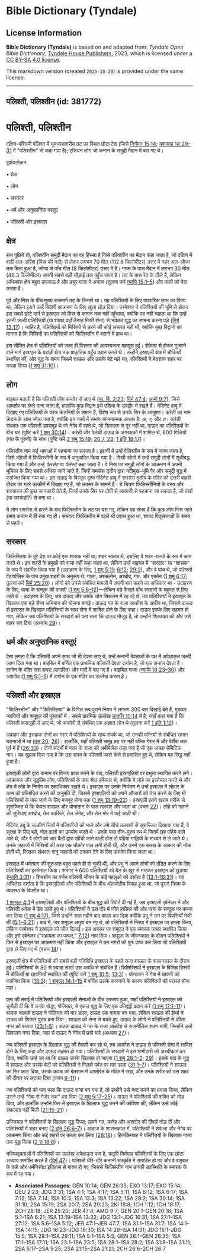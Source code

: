 # Bible Dictionary (Tyndale)

## License Information

**Bible Dictionary (Tyndale)** is based on and adapted from: _Tyndale Open Bible Dictionary_, [Tyndale House Publishers](https://tyndaleopenresources.com/), 2023, which is licensed under a [CC BY-SA 4.0 license](https://creativecommons.org/licenses/by-sa/4.0/legalcode.en).

This markdown version (created `2025-10-20`) is provided under the same license.



--------------------------------

## पलिश्ती, पलिश्तीन (id: 381772)

पलिश्ती, पलिश्तीन
=================

दक्षिण\-पश्चिमी पलिश्त में भूमध्यसागरीय तट पर स्थित छोटा देश (जिसे [निर्गमन 15:14](https://ref.ly/Exod15:14); [यशायाह 14:29–31](https://ref.ly/Isa14:29-Isa14:31) में “पलिश्तीन” भी कहा गया है); एजियन लोग जो कनान के समुद्री मैदान में बस गए थे।

पूर्वावलोकन

• क्षेत्र

• लोग

• सरकार

• धर्म और अनुष्ठानिक वस्तुएं

• पलिश्ती और इस्राएल

क्षेत्र
-------

सच पूछिये तो, पलिश्तीन समुद्री मैदान का वह हिस्सा है जिसे पलिश्तीन का मैदान कहा जाता है, जो दक्षिण में वादी अल\-अरिश (मिस्र की नदी) से लेकर लगभग 70 मील (112\.6 किलोमीटर) उत्तर में नहर अल\-औजा तक फैला हुआ है, जोप्पा से पाँच मील (8 किलोमीटर) उत्तर में है। गाजा के पास मैदान में लगभग 30 मील (48\.3 किलोमीटर) अपनी सबसे बड़ी चौड़ाई तक पहुँच जाता है। तट के पास रेत के टीले हैं, लेकिन अधिकांश क्षेत्र बहुत उपजाऊ है और प्रचुर मात्रा में अनाज (तुलना करें [न्यायि 15:1–5](https://ref.ly/Judg15:1-Judg15:5)) और फलों को पैदा करता है।

पूर्व और मिस्र के बीच मुख्य राजमार्ग तट के किनारे था। यह पलिश्तियों के लिए व्यापारिक लाभ का विषय था, लेकिन इसने उन्हें विदेशी आक्रमण के लिए खुला छोड़ दिया। परमेश्वर ने पलिश्तियों की भूमि से होकर इस सबसे छोटे मार्ग से इस्राएल को मिस्र से कनान तक नहीं पहुँचाया, क्योंकि वह नहीं चाहता था कि उन्हें इतनी जल्दी पलिश्तियों (या शायद वहाँ तैनात मिस्री सेना) से भयंकर युद्ध का सामना करना पड़े ([निर्ग 13:17](https://ref.ly/Exod13:17))। जाहिर है, पलिश्तियों को मिस्रियों से डरने की कोई ज़रूरत नहीं थी, क्योंकि कुछ विद्वानों का मानना है कि मिस्रियों का पलिश्तियों को फिलिस्तीन में बसाने में हाथ था।

इस सीमित क्षेत्र से पलिश्तियों को जल्द ही विस्तार की आवश्यकता महसूस हुई। शेफेला से होकर गुजरने वाले मार्ग इस्राएल के पहाड़ी क्षेत्र तक प्राकृतिक पहुँच प्रदान करते थे। उन्होंने इस्राएली क्षेत्र में चौकियाँ स्थापित कीं, और युद्ध के समय जिसमें शाऊल और उसके बेटे मारे गए, पलिश्तियों ने बेतशान शहर पर कब्ज़ा किया ([1 शमू 31:10](https://ref.ly/1Sam31:10))।

लोग
---

बाइबल बताती है कि पलिश्ती लोग कप्तोर से आए थे ([व्य. वि. 2:23](https://ref.ly/Deut2:23); [यिर्म 47:4](https://ref.ly/Jer47:4); [आमो 9:7](https://ref.ly/Amos9:7)), जिसे आमतौर पर क्रेते माना जाता है, हालांकि कुछ विद्वान इसे एशिया के उपद्वीप में रखते हैं। मेदिनेट हाबू में दिखाए गए पलिश्तियों के वस्त्र क्रेटनियों के समान हैं, विशेष रूप से उनके सिर के आभूषण। करेती का नाम क्रेटन के साथ जोड़ा गया है, क्योंकि इन नामों में समान व्यंजनात्मक आधार है: *क, र,* और *त*। करेती संभवतः एक पलिश्ती उपसमूह थे जो नेगेव में रहते थे, जो सिकलग से दूर नहीं था, दाऊद का पलिश्तियों के बीच घर (पुष्टि करें [1 शमू 30:14](https://ref.ly/1Sam30:14))। करेती और पेलेथी दाऊद के अंगरक्षकों में शामिल थे, 600 गित्तियों (गत के पुरुषों) के साथ (पुष्टि करें [2 शमू 15:19](https://ref.ly/2Sam15:19); [20:7, 23](https://ref.ly/2Sam20:7,2Sam20:23); [1 इति 18:17](https://ref.ly/1Chr18:17))।

पलिश्तीन नाम कई भाषाओं में पहचाना जा सकता है। इब्रानी में उन्हें पेलिश्तीम के रूप में जाना जाता है, जिसे अंग्रेजी में फिलिस्तीनी के रूप में अनुवादित किया गया है। मिस्री स्रोतों में उन्हें समुद्री लोगों में सूचीबद्ध किया गया है और उन्हें *पेलसेट* या *पेलेस्टे* कहा जाता है। वे मिस्र पर समुद्री लोगों के आक्रमण में अपनी भूमिका के लिए सबसे अधिक जाने जाते हैं, जिन्हें रामसेस तृतीय द्वारा नदीमुख\-भूमि पैर और समुद्री युद्ध में पराजित किया गया था। इस लड़ाई के विस्तृत दृश्य मेदिनेट हाबू में रामसेस तृतीय के मंदिर की उत्तरी बाहरी दीवार पर गहरे उत्कीर्ण में दिखाए गए हैं, जो लक्सर के सामने है। ये चित्रण फिलिस्तीनियों के वस्त्र और शस्त्रास्त्र की कुछ जानकारी देते हैं, जिन्हें उनके सिर पर टोपी से आसानी से पहचाना जा सकता है, जो पंखों (या सरकंडों?) से बना था।

ये लोग रामसेस से हारने के बाद फिलिस्तीन के तट पर बस गए, लेकिन यह संभव है कि कुछ लोग मिस्र जाते समय कनान में ही रुक गए हों। संभवतः फिलिस्तीन में पहले भी प्रवास हुआ था, शायद पितृसत्ताओं के समय से पहले।

सरकार
-----

फिलिस्तिया के पूरे देश पर कोई एक शासक नहीं था; शहर स्वतंत्र थे, इसलिए वे शहर\-राज्यों के रूप में काम करते थे। इन शहरों के प्रमुखों को राजा नहीं कहा जाता था, लेकिन उन्हें बाइबल में "सरदार" या "शासक" के रूप में संदर्भित किया गया है (उदाहरण के लिए, [1 शमू 5:11](https://ref.ly/1Sam5:11); [6:12](https://ref.ly/1Sam6:12); [29:2](https://ref.ly/1Sam29:2)), और वे पांच थे, जो पलिश्ती पेंटापोलिस के पांच प्रमुख शहरों के अनुरूप थे: गाज़ा, अश्कलोन, अश्दोद, गत, और एक्रोन ([1 शमू 6:17](https://ref.ly/1Sam6:17); तुलना करें [यिर्म 25:20](https://ref.ly/Jer25:20))। लोगों को उनसे संबंधित मामलों में अपनी बात कहने का अधिकार था \- उदाहरण के लिए, वाचा के सन्दूक की वापसी ([1 शमू 5:6–12](https://ref.ly/1Sam5:6-1Sam5:12))—लेकिन बड़े फैसले पाँच सरदारों के बहुमत से लिए जाते थे। उदाहरण के लिए, जब दाऊद और उसके लोग सिकलग में रह रहे थे, तब पलिश्तियों ने इस्राएल के खिलाफ़ एक बड़े सैन्य अभियान की योजना बनाई। दाऊद गत के राजा आकीश के अधीन था, जिसने दाऊद से इस्राएल के खिलाफ़ पलिश्तियों के साथ सेना में शामिल होने के लिए कहा। दाऊद इसके लिए सहमत हो गया, लेकिन जब पलिश्तियों के सरदारों को पता चला कि दाऊद मौजूद है, तो उन्होंने शिकायत की और उसे बाहर कर दिया (अध्याय [29](https://ref.ly/1Sam29:1-1Sam29:11))।

धर्म और अनुष्ठानिक वस्तुएं
--------------------------

ऐसा लगता है कि पलिश्ती अपने साथ जो भी देवता लाए थे, उन्हें कनानी देवताओं के पक्ष में अपेक्षाकृत जल्दी त्याग दिया गया था। बाइबिल में वर्णित एक प्राथमिक पलिश्ती देवता दागोन है, जो एक अनाज देवता है। दागोन के मंदिर रास शमरा (उगारित) और मारी में पाए गए हैं। बाइबिल गाजा ([न्यायि 16:23–30](https://ref.ly/Judg16:23-Judg16:30)) और अशदोद ([1 शमू 5:1–5](https://ref.ly/1Sam5:1-1Sam5:5)) में दागोन के एक मंदिर का उल्लेख करता है।

पलिश्ती और इस्राएल
------------------

"फिलिस्तीन" और "फिलिस्तिया" के विभिन्न रूप पुराने नियम में लगभग 300 बार दिखाई देते हैं, मुख्यतः न्यायियों और शमूएल की पुस्तकों में। सबसे प्रारंभिक उल्लेख [उत्पत्ति 10:14](https://ref.ly/Gen10:14) में है, जहाँ कहा गया है कि पलिश्ती कसलूही से आए थे, जो कप्तोरी से संबंधित एक अज्ञात लोग थे (तुलना करें [1 इति 1:12](https://ref.ly/1Chr1:12))।

अब्राहम और इसहाक दोनों का गरार में पलिश्तियों के साथ संपर्क था, जो उनकी पत्नियों से संबंधित समान घटनाओं में था ([उत 20](https://ref.ly/Gen20:1-Gen20:18); [26](https://ref.ly/Gen26:1-Gen26:35))। हालाँकि, यहाँ पलिश्ती समुद्र तट पर नहीं बल्कि गेरार में और बेर्शेबा तक पूर्व में हैं ([26:33](https://ref.ly/Gen26:33))। दोनों संदर्भों में गरार के राजा को अबीमेलेक कहा गया है जो एक अच्छा सेमिटिक नाम। यह सुझाव दिया गया है कि उस समय के पलिश्ती पहले क्रेते से प्रवासित हुए थे, लेकिन यह सिद्ध नहीं हुआ है।

इस्राएली लोगों द्वारा कनान पर विजय प्राप्त करने के बाद, पलिश्ती इस्राएलियों पर प्रभुत्व स्थापित करने लगे। आक्रामक और युद्धप्रिय लोग, पलिश्तियों के पास श्रेष्ठ हथियार थे, क्योंकि वे लोहे का इस्तेमाल करते थे और क्षेत्र में लोहे के निर्माण पर एकाधिकार रखते थे। इस्राएल पर उनके नियंत्रण ने उन्हें इस्राएल में लोहार के काम को प्रतिबंधित करने की अनुमति दी, जिससे इस्राएलियों को अपने औजारों को तेज करने के लिए भी पलिश्तियों के पास जाने के लिए मजबूर होना पड़ा ([1 शमू 13:19–22](https://ref.ly/1Sam13:19-1Sam13:22))। इस्राएली इतने खराब तरीके से सुसज्जित थे कि केवल शाऊल और योनातान के पास तलवार और भाला था (वचन [22](https://ref.ly/1Sam13:22))। लोहे को गलाने की सुविधाएं अश्दोद, तेल कासिले, तेल जेमेह, और तेल मोर में पाई जाती थी।

मेदिनेट हबू के उत्कीर्ण चित्रों में पलिश्तीयो को भाले और लंबे सीधे तलवारों से सुसज्जित दिखाया गया हैं, वे सुरक्षा के लिए बड़े, गोल ढालों का उपयोग करते थे। उनके पास तीन\-पुरुष रथ थे जिनमें छह पहिये वाले आरे थे, और वे लोगों को चार बैलों द्वारा खींची जाने वाली ठोस दो पहिया गाड़ियों के माध्यम से ले जाते थे। उनके जहाजों में मिस्रियों की तरह एक चौकोर पाल लगी होती थी, और उनमें एक बत्तख के आकार की नोक होती थी, जिसका संभवतः शत्रु जहाजों को टक्कर देने के लिए उपयोग किया जाता था।

इस्राएल में धर्मत्याग की शुरुआत बहुत पहले ही हो चुकी थी, और प्रभु ने अपने लोगों को दंडित करने के लिए पलिश्तियों का इस्तेमाल किया। शमगर ने 600 पलिश्तियों को बैल के खुर से मारकर इस्राएल को छुड़ाया ([न्यायि 3:31](https://ref.ly/Judg3:31))। शिमशोन का वर्णन पलिश्ती जीवन के कई पहलुओं को दर्शाता है ([13:1–16:31](https://ref.ly/Judg13:1-Judg16:31))। यह अभिलेख दर्शाता है कि इस्राएलियों और पलिश्तियों के बीच अंतर्जातीय विवाह हुआ था, जो पुराने नियम के व्यवस्था के विपरीत था।

[1 शमूएल 4:1](https://ref.ly/1Sam4:1) में इस्राएलियों और पलिश्तियों के बीच युद्ध की रिपोर्ट दी गई है, जब इस्राएली एबेनेज़र में और पलिश्ती अपेक में डेरा डाले हुए थे। पलिश्तियों ने उस दौर में जीत हासिल की और वाचा के सन्दूक पर कब्जा कर लिया ([1 शमू 4:17](https://ref.ly/1Sam4:17)), जिसे उन्होंने सात महीने बाद वापस कर दिया क्योंकि प्रभु ने उन पर विपत्तियाँ भेजी थीं ([5:1–6:21](https://ref.ly/1Sam5:1-1Sam6:21))। बाद में, जब शमूएल अगुवा बन गए थे, तो पलिश्तियों ने मिस्पा में इस्राएल पर हमला किया, लेकिन परमेश्वर ने इस्राएल को जीत दिलाई। इस अवसर पर शमूएल ने एक स्मारक पत्थर स्थापित किया और इसे एबेनेज़र ("सहायता का पत्थर," [7:12](https://ref.ly/1Sam7:12)) नाम दिया। शमूएल के जीवनकाल के दौरान पलिश्तियों ने फिर से इस्राएल पर आक्रमण नहीं किया और इस्राएल ने उन नगरों को पुनः प्राप्त कर लिया जो पलिश्तियों द्वारा ले लिए गए थे (वचन [14](https://ref.ly/1Sam7:14))। 

इस्राएली क्षेत्र में पलिश्तियों की सबसे बड़ी गतिविधि इस्राएल के पहले राजा शाऊल के शासनकाल के दौरान हुई। पलिश्तियों के 80 से ज़्यादा संदर्भ उस अवधि से संबंधित हैं।फिलिस्तियों ने इस्राएल के विभिन्न हिस्सों में चौकियाँ या छावनियाँ स्थापित कीं (पुष्टि करें [1 शमू 10:5](https://ref.ly/1Sam10:5); [13:3](https://ref.ly/1Sam13:3))। योनातान ने गेबा में छावनी को पराजित किया ([13:3](https://ref.ly/1Sam13:3)); [1 शमूएल 14:1–15](https://ref.ly/1Sam14:1-1Sam14:15) में वर्णित उसके कारनामे के कारण पलिश्तियों को परास्त होना पड़ा।

एला की तराई में पलिश्तियों और इस्राएली सेनाओं के बीच टकराव हुआ, जहाँ पलिश्तियों ने इस्राएल को चुनौती दी कि वे उनके योद्धा, गोलियत, से एकल युद्ध के लिए एक प्रतिद्वंद्वी प्रदान करें ([1 शमू 17:1–11](https://ref.ly/1Sam17:1-1Sam17:11))। बालक चरवाहे दाऊद ने गोलियत को मार डाला; दाऊद एक नायक बन गया, लेकिन शाऊल की ईर्ष्या ने दाऊद को शिकार पुरुष बना दिया। शाऊल की सेना से बचते हुए, दाऊद के लोगों ने पलिश्तियों से कीला नगर को बचाया ([23:1–5](https://ref.ly/1Sam23:1-1Sam23:5))। अंततः दाऊद ने गत के राजा आकीश से राजनीतिक शरण मांगी, जिन्होंने उन्हें सिकलग नगर दिया, जहां से दाऊद ने नेगेव में छापे मारे (अध्याय [27](https://ref.ly/1Sam27:1-1Sam27:12))।

जब पलिश्ती इस्राएल के खिलाफ़ युद्ध की तैयारी कर रहे थे, तब आकीश ने दाऊद से पलिश्ती सेना में शामिल होने के लिए कहा और दाऊद सहमत हो गया। पलिश्तियों के सरदारों ने इस भागीदारी को अस्वीकार कर दिया, क्योंकि उन्हें डर था कि दाऊद उनके खिलाफ़ हो जाएगा ([1 शमू 28:1–2](https://ref.ly/1Sam28:1-1Sam28:2); [29](https://ref.ly/1Sam29:1-1Sam29:11))। इसके बाद के युद्ध में शाऊल और उसके बेटों को पलिश्तियों ने गिलबो पर्वत पर मार डाला ([31:1–7](https://ref.ly/1Sam31:1-1Sam31:7))। पलिश्तियों ने शाऊल का सिर काट दिया, उसके कवच को बेतशान में अश्तोरेत के मंदिर में रखा, और उनके शरीर को उस शहर की दीवार पर लटका दिया (वचन [8–11](https://ref.ly/1Sam31:8-1Sam31:11))।

जब पलिश्तियों को पता चला कि दाऊद राजा बन गया है, तो उन्होंने उसे नष्ट करने का प्रयास किया, लेकिन उसने उन्हें “गेबा से गेजेर तक” हरा दिया ([2 शमू 5:17–25](https://ref.ly/2Sam5:17-2Sam5:25))। दाऊद ने पलिश्तियों की शक्ति को तोड़ दिया, और हालाँकि उन्होंने फिर से इस्राएल के खिलाफ युद्ध करने की कोशिश की, लेकिन उन्हें कोई सफलता नहीं मिली ([21:15–21](https://ref.ly/2Sam21:15-2Sam21:21))।

उज्जियाह ने पलिश्तियों के खिलाफ युद्ध किया; उसने गत, यब्नेह और अशदोद की दीवारें तोड़ दीं और पलिश्तियों में शहर बनाए ([2 इति 26:6–7](https://ref.ly/2Chr26:6-2Chr26:7))। आहाज के शासनकाल में, पलिश्तियों ने शेफेला और नेगेव पर आक्रमण किया और कई शहरों पर कब्ज़ा कर लिया ([28:18](https://ref.ly/2Chr28:18))। हिजकिय्याह ने पलिश्तियों के खिलाफ गाजा तक युद्ध किया ([2 रा 18:8](https://ref.ly/2Kgs18:8))।

भविष्यद्वक्ताओं में पलिश्तियों का उल्लेख अपेक्षाकृत कम है, यद्यपि यिर्मयाह पलिश्तियों के लिए एक छोटा अध्याय समर्पित करते हैं ([यिर्म 47](https://ref.ly/Jer47:1-Jer47:7))। पलिश्ती धीरे\-धीरे कनानी संस्कृति में समाहित हो गए और वे बाइबल के पन्नों और धर्मनिरपेक्ष इतिहास से गायब हो गए, जिससे फिलिस्तीन नाम उनकी उपस्थिति के स्मारक के रूप में रह गया।

* **Associated Passages:** GEN 10:14; GEN 26:33; EXO 13:17; EXO 15:14; DEU 2:23; JDG 3:31; 1SA 4:1; 1SA 4:17; 1SA 5:11; 1SA 6:12; 1SA 6:17; 1SA 7:12; 1SA 7:14; 1SA 10:5; 1SA 13:3; 1SA 13:22; 1SA 29:2; 1SA 30:14; 1SA 31:10; 2SA 15:19; 2SA 20:7; 2SA 20:23; 2KI 18:8; 1CH 1:12; 1CH 18:17; 2CH 28:18; JER 25:20; JER 47:4; AMO 9:7; GEN 20:1–GEN 20:18; 1SA 5:1–1SA 6:21; 1SA 13:19–1SA 13:22; JDG 13:1–JDG 16:31; 1SA 27:1–1SA 27:12; 1SA 5:6–1SA 5:12; JER 47:1–JER 47:7; 1SA 31:1–1SA 31:7; 1SA 14:1–1SA 14:15; JDG 16:23–JDG 16:30; ISA 14:29–ISA 14:31; JDG 15:1–JDG 15:5; 1SA 29:1–1SA 29:11; 1SA 5:1–1SA 5:5; GEN 26:1–GEN 26:35; 1SA 17:1–1SA 17:11; 1SA 23:1–1SA 23:5; 1SA 28:1–1SA 28:2; 1SA 31:8–1SA 31:11; 2SA 5:17–2SA 5:25; 2SA 21:15–2SA 21:21; 2CH 26:6–2CH 26:7

